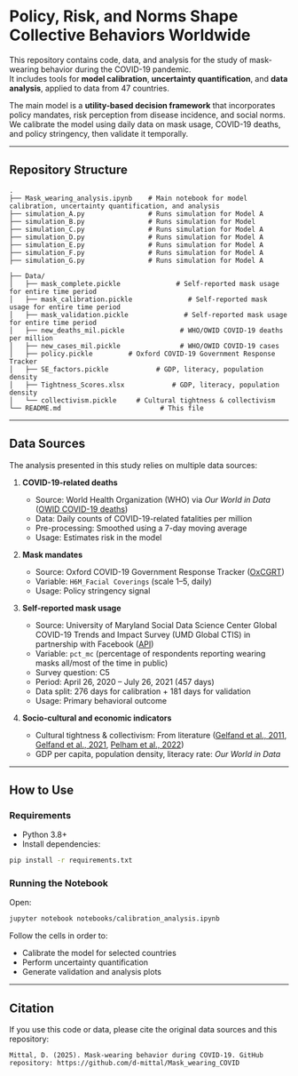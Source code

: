 # Policy, Risk, and Norms Shape Collective Behaviors Worldwide

This repository contains code, data, and analysis for the study of mask-wearing behavior during the COVID-19 pandemic.  
It includes tools for **model calibration**, **uncertainty quantification**, and **data analysis**, applied to data from 47 countries.  

The main model is a **utility-based decision framework** that incorporates policy mandates, risk perception from disease incidence, and social norms.  
We calibrate the model using daily data on mask usage, COVID-19 deaths, and policy stringency, then validate it temporally.

---

## Repository Structure

```
.
├── Mask_wearing_analysis.ipynb    # Main notebook for model calibration, uncertainty quantification, and analysis
├── simulation_A.py                # Runs simulation for Model A
├── simulation_B.py                # Runs simulation for Model 
├── simulation_C.py                # Runs simulation for Model A
├── simulation_D.py                # Runs simulation for Model A
├── simulation_E.py                # Runs simulation for Model A
├── simulation_F.py                # Runs simulation for Model A
├── simulation_G.py                # Runs simulation for Model A

├── Data/
│   ├── mask_complete.pickle              # Self-reported mask usage for entire time period
│   ├── mask_calibration.pickle              # Self-reported mask usage for entire time period
│   ├── mask_validation.pickle              # Self-reported mask usage for entire time period
│   ├── new_deaths_mil.pickle              # WHO/OWID COVID-19 deaths per million
│   ├── new_cases_mil.pickle               # WHO/OWID COVID-19 cases
│   ├── policy.pickle         # Oxford COVID-19 Government Response Tracker
│   ├── SE_factors.pickle            # GDP, literacy, population density
│   ├── Tightness_Scores.xlsx            # GDP, literacy, population density
│   └── collectivism.pickle     # Cultural tightness & collectivism
└── README.md                         # This file
```

---

## Data Sources

The analysis presented in this study relies on multiple data sources:

1. **COVID-19-related deaths**  
   - Source: World Health Organization (WHO) via *Our World in Data* ([OWID COVID-19 deaths](https://ourworldindata.org/covid-deaths))  
   - Data: Daily counts of COVID-19-related fatalities per million  
   - Pre-processing: Smoothed using a 7-day moving average  
   - Usage: Estimates risk in the model

2. **Mask mandates**  
   - Source: Oxford COVID-19 Government Response Tracker ([OxCGRT](https://github.com/OxCGRT/covid-policy-tracker))  
   - Variable: `H6M_Facial Coverings` (scale 1–5, daily)  
   - Usage: Policy stringency signal

3. **Self-reported mask usage**  
   - Source: University of Maryland Social Data Science Center Global COVID-19 Trends and Impact Survey (UMD Global CTIS) in partnership with Facebook ([API](https://covidmap.umd.edu/api.html))  
   - Variable: `pct_mc` (percentage of respondents reporting wearing masks all/most of the time in public)  
   - Survey question: C5  
   - Period: April 26, 2020 – July 26, 2021 (457 days)  
   - Data split: 276 days for calibration + 181 days for validation  
   - Usage: Primary behavioral outcome

4. **Socio-cultural and economic indicators**  
   - Cultural tightness & collectivism: From literature ([Gelfand et al., 2011](https://science.sciencemag.org/content/332/6033/1100), [Gelfand et al., 2021](https://www.pnas.org/content/118/3/e2021793118), [Pelham et al., 2022](https://www.nature.com/articles/s41562-021-01266-7))  
   - GDP per capita, population density, literacy rate: *Our World in Data*

---

## How to Use

### Requirements
- Python 3.8+
- Install dependencies:
```bash
pip install -r requirements.txt
```

### Running the Notebook
Open:
```bash
jupyter notebook notebooks/calibration_analysis.ipynb
```
Follow the cells in order to:
- Calibrate the model for selected countries
- Perform uncertainty quantification
- Generate validation and analysis plots


---

## Citation
If you use this code or data, please cite the original data sources and this repository:
```
Mittal, D. (2025). Mask-wearing behavior during COVID-19. GitHub repository: https://github.com/d-mittal/Mask_wearing_COVID
```
